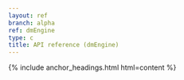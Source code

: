 ```yaml
---
layout: ref
branch: alpha
ref: dmEngine
type: c
title: API reference (dmEngine)
---
```

{% include anchor_headings.html html=content %}